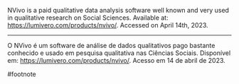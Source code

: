 NVivo is a paid qualitative data analysis software well known and very used in qualitative research on Social Sciences. Available at: https://lumivero.com/products/nvivo/. Accessed on April 14th, 2023.

---

O NVivo é um software de análise de dados qualitativos pago bastante conhecido e usado em pesquisa qualitativa nas Ciências Sociais. Disponível em: https://lumivero.com/products/nvivo/. Acesso em 14 de abril de 2023.

#footnote 